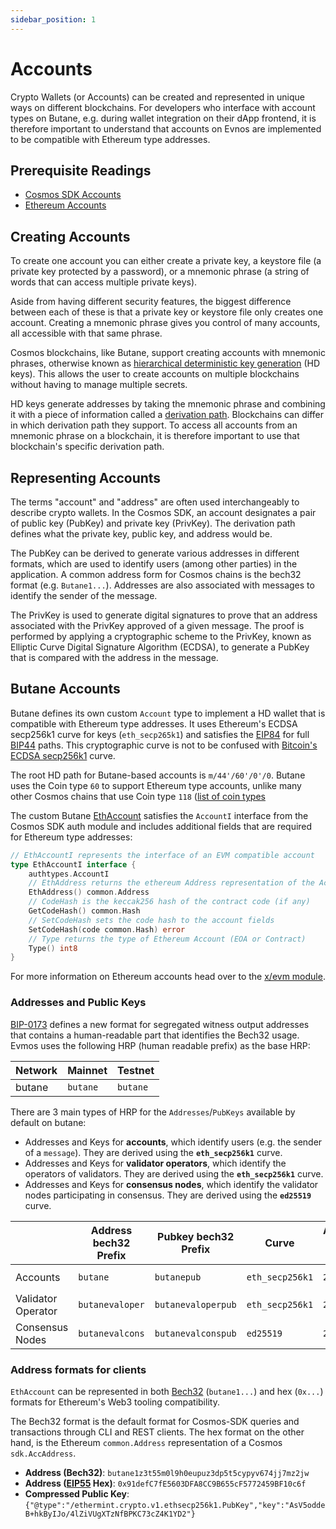 ```yaml
---
sidebar_position: 1
---
```


# Accounts

Crypto Wallets (or Accounts) can be created
and represented in unique ways on different blockchains.
For developers who interface with account types on Butane,
e.g. during wallet integration on their dApp frontend,
it is therefore important to understand that accounts on Evnos are implemented
to be compatible with Ethereum type addresses.

## Prerequisite Readings

- [Cosmos SDK Accounts](https://docs.cosmos.network/main/basics/accounts.html)
- [Ethereum Accounts](https://ethereum.org/en/whitepaper/#ethereum-accounts)

## Creating Accounts

To create one account you can either
create a private key, a keystore file (a private key protected by a password),
or a mnemonic phrase (a string of words that can access multiple private keys).

Aside from having different security features,
the biggest difference between each of these is
that a private key or keystore file only creates one account.
Creating a mnemonic phrase gives you control of many accounts,
all accessible with that same phrase.

Cosmos blockchains, like Butane, support creating accounts with mnemonic phrases,
otherwise known as [hierarchical deterministic key generation](https://github.com/confio/cosmos-hd-key-derivation-spec) (HD keys).
This allows the user to create accounts on multiple blockchains
without having to manage multiple secrets.

HD keys generate addresses by taking the mnemonic phrase
and combining it with a piece of information called a [derivation path](https://learnmeabitcoin.com/technical/derivation-paths).
Blockchains can differ in which derivation path they support.
To access all accounts from an mnemonic phrase on a blockchain,
it is therefore important to use that blockchain's specific derivation path.

## Representing Accounts

The terms "account" and "address" are often used interchangeably to describe crypto wallets.
In the Cosmos SDK, an account designates a pair of public key (PubKey) and private key (PrivKey).
The derivation path defines what the private key, public key, and address would be.

The PubKey can be derived to generate various addresses in different formats,
which are used to identify users (among other parties) in the application.
A common address form for Cosmos chains is the bech32 format (e.g. `Butane1...`).
Addresses are also associated with messages to identify the sender of the message.

The PrivKey is used to generate digital signatures to prove
that an address associated with the PrivKey approved of a given message.
The proof is performed by applying a cryptographic scheme to the PrivKey,
known as Elliptic Curve Digital Signature Algorithm (ECDSA),
to generate a PubKey that is compared with the address in the message.

## Butane Accounts

Butane defines its own custom `Account` type
to implement a HD wallet that is compatible with Ethereum type addresses.
It uses Ethereum's ECDSA secp256k1 curve for keys (`eth_secp265k1`)
and satisfies the [EIP84](https://github.com/ethereum/EIPs/issues/84)
for full [BIP44](https://github.com/bitcoin/bips/blob/master/bip-0044.mediawiki) paths.
This cryptographic curve is not to be confused with [Bitcoin's ECDSA secp256k1](https://en.bitcoin.it/wiki/Secp256k1) curve.

The root HD path for Butane-based accounts is `m/44'/60'/0'/0`.
Butane uses the Coin type `60` to support Ethereum type accounts,
unlike many other Cosmos chains that use Coin type `118` ([list of coin types](https://github.com/satoshilabs/slips/blob/master/slip-0044.md)

The custom Butane [EthAccount](https://github.com/orgs/BUTANE-Smart-Chain/repositories)
satisfies the `AccountI` interface from the Cosmos SDK auth module
and includes additional fields that are required for Ethereum type addresses:

```go
// EthAccountI represents the interface of an EVM compatible account
type EthAccountI interface {
	authtypes.AccountI
	// EthAddress returns the ethereum Address representation of the AccAddress
	EthAddress() common.Address
	// CodeHash is the keccak256 hash of the contract code (if any)
	GetCodeHash() common.Hash
	// SetCodeHash sets the code hash to the account fields
	SetCodeHash(code common.Hash) error
	// Type returns the type of Ethereum Account (EOA or Contract)
	Type() int8
}
```

For more information on Ethereum accounts head over to the [x/evm module](../modules/evm.md#concepts).

### Addresses and Public Keys

[BIP-0173](https://github.com/orgs/BUTANE-Smart-Chain/repositories) defines a new format for segregated witness
output addresses that contains a human-readable part that identifies the Bech32 usage. Evmos uses the following
HRP (human readable prefix) as the base HRP:

| Network   | Mainnet | Testnet |
|-----------|---------|---------|
| butane     | `butane` | `butane` |

There are 3 main types of HRP for the `Addresses`/`PubKeys` available by default on butane:

- Addresses and Keys for **accounts**, which identify users (e.g. the sender of a `message`). They are derived using
 the **`eth_secp256k1`** curve.
- Addresses and Keys for **validator operators**, which identify the operators of validators. They are derived using
 the **`eth_secp256k1`** curve.
- Addresses and Keys for **consensus nodes**, which identify the validator nodes participating in consensus. They are
 derived using the **`ed25519`** curve.

|                    | Address bech32 Prefix | Pubkey bech32 Prefix | Curve           | Address byte length | Pubkey byte length |
|--------------------|-----------------------|----------------------|-----------------|---------------------|--------------------|
| Accounts           | `butane`               | `butanepub`           | `eth_secp256k1` | `20`                | `33` (compressed)  |
| Validator Operator | `butanevaloper`        | `butanevaloperpub`    | `eth_secp256k1` | `20`                | `33` (compressed)  |
| Consensus Nodes    | `butanevalcons`        | `butanevalconspub`    | `ed25519`       | `20`                | `32`               |

### Address formats for clients

`EthAccount` can be represented in both [Bech32](https://en.bitcoin.it/wiki/Bech32) (`butane1...`) and hex (`0x...`) formats for Ethereum's Web3 tooling compatibility.

The Bech32 format is the default format for Cosmos-SDK queries and transactions through CLI and REST
clients. The hex format on the other hand, is the Ethereum `common.Address` representation of a
Cosmos `sdk.AccAddress`.

- **Address (Bech32)**: `butane1z3t55m0l9h0eupuz3dp5t5cypyv674jj7mz2jw`
- **Address ([EIP55](https://eips.ethereum.org/EIPS/eip-55) Hex)**: `0x91defC7fE5603DFA8CC9B655cF5772459BF10c6f`
- **Compressed Public Key**: `{"@type":"/ethermint.crypto.v1.ethsecp256k1.PubKey","key":"AsV5oddeB+hkByIJo/4lZiVUgXTzNfBPKC73cZ4K1YD2"}`

